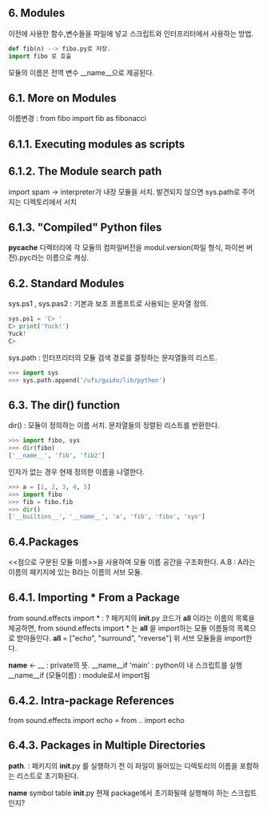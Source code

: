 ## 6. Modules
이전에 사용한 함수,변수들을 파일에 넣고 스크립트와 인터프리터에서 사용하는 방법.

```python
def fib(n) --> fibo.py로 저장.
import fibo 로 호출
```
모듈의 이름은 전역 변수 __name__으로 제공된다.

## 6.1. More on Modules
이름변경 : from fibo import fib as fibonacci

## 6.1.1. Executing modules as scripts

## 6.1.2. The Module search path

import spam -> interpreter가 내장 모듈을 서치.
발견되지 않으면 sys.path로 주어지는 디렉토리에서 서치

## 6.1.3. "Compiled" Python files
__pycache__ 디렉터리에 각 모듈의 컴파일버전을 modul.version(파일 형식, 파이썬 버전).pyc라는 이름으로 캐싱.

## 6.2. Standard Modules
sys.ps1 , sys.pas2 : 기본과 보조 프롬프트로 사용되는 문자열 정의.

```python
sys.ps1 = 'C> '
C> print('Yuck!')
Yuck!
C>
```
sys.path : 인터프리터의 모듈 검색 경로를 결정하는 문자열들의 리스트. 
```python
>>> import sys
>>> sys.path.append('/ufs/guido/lib/python')
```

## 6.3. The dir() function
dir() : 모듈이 정의하는 이름 서치. 문자열들의 정렬된 리스트를 반환한다.

```python
>>> import fibo, sys
>>> dir(fibo)
['__name__', 'fib', 'fib2']
```

인자가 없는 경우 현재 정의한 이름을 나열한다.
```python
>>> a = [1, 2, 3, 4, 5]
>>> import fibo
>>> fib = fibo.fib
>>> dir()
['__builtins__', '__name__', 'a', 'fib', 'fibo', 'sys']
```
## 6.4.Packages
<<점으로 구분된 모듈 이름>>을 사용하여 모듈 이름 공간을 구조화한다.
A.B : A라는 이름의 패키지에 있는 B라는 이름의 서브 모듈.

## 6.4.1. Importing * From a Package
from sound.effects import * : ?
패키지의 __init__.py 코드가 __all__ 이라는 이름의 목록을 제공하면, from sound.effects import * 는 __all__ 을 import하는 모듈 이름들의 목록으로 받아들인다.
__all__ = ["echo", "surround", "reverse"]
위 서브 모듈들을 import한다.

__name__ <- __ : private의 뜻.
__name__if 'main' : python이 내 스크립트를 실행
__name__if (모듈이름) : module로서 import됨

## 6.4.2. Intra-package References
from sound.effects import echo = from .. import echo


## 6.4.3. Packages in Multiple Directories
__path__. : 패키지의 __init__.py 를 실행하기 전 이 파일이 들어있는 디렉토리의 이름을 포함하는 리스트로 초기화된다.

__name__ symbol table
__init__.py  현재 package에서 초기화될때 실행해야 하는 스크립트인지?
